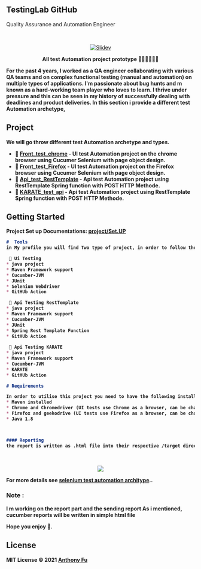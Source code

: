 ## TestingLab GitHub 
Quality Assurance and Automation Engineer

<br>
<p align="center">
<a href="https://testexecution.wixsite.com/ihebathimni" target="_blank">
<img src="https://miro.medium.com/max/1400/0*WYN3rttxR4q4zJ7z.png" alt="Slidev" />
</a>
</p>


<p align="center">
 <b>All <b>test <b>Automation <b>project <b>prototype 🧑‍💻👩‍💻👨‍💻
</p>


For the past 4 years, I worked as a QA engineer collaborating with various QA teams and on complex functional testing (manual and automation) on multiple types of applications.
I'm passionate about bug hunts and m known as a hard-working team player who loves to learn. 
I thrive under pressure and this can be seen in my history of successfully dealing with deadlines and product deliveries.
In this section i provide a different test Automation archetype, 

## Project 
We will go throw different test Automation archetype and types. 

- 🌟 [**Front_test_chrome**](https://github.com/ihebTestingLab/Front_test_chrome) - UI test Automation project on the chrome browser using Cucumer Selenium with page object design.
- 🌟 [**Front_test_Firefox**](https://github.com/ihebTestingLab/Front_test_Firefox) - UI test Automation project on the Firefox browser using Cucumer Selenium with page object design.
- 🌟 [**Api_test_RestTemplate**](https://github.com/ihebTestingLab/Api_test_RestTemplate) - Api test Automation project using RestTemplate Spring function with POST HTTP Methode.
- 🌟 [**KARATE_test_api**](https://github.com/ihebTestingLab/KARATE_test_api) - Api test Automation project using RestTemplate Spring function with POST HTTP Methode.


## Getting Started 
Project Set up Documentations: [project/Set.UP](https://testexecution.wixsite.com/ihebathimni/post/selenium-maven-test-automation-project)


```markdown
#  Tools
in My profile you will find Two type of project, in order to follow the prototype you need to have :

 🌟 Ui Testing 
* java project
* Maven Framework support
* Cucumber-JVM
* JUnit
* Selenium Webdriver
* GitHUb Action

 🌟 Api Testing RestTemplate
* java project
* Maven Framework support
* Cucumber-JVM
* JUnit
* Spring Rest Template Function
* GitHUb Action
  
 🌟 Api Testing KARATE
* java project
* Maven Framework support
* Cucumber-JVM
* KARATE
* GitHUb Action

# Requirements

In order to utilise this project you need to have the following installed locally:
* Maven installed 
* Chrome and Chromedriver (UI tests use Chrome as a browser, can be changed in config)
* Firefox and geekodrive (UI tests use Firefox as a browser, can be changed in config)
* Java 1.8



#### Reporting
the report is written as .html file into their respective /target directories after a successful run.
```

<br>
<p align="center">
<a href="https://testexecution.wixsite.com/ihebathimni/post/selenium-maven-test-automation-project" target="_blank">
<img src="https://i.giphy.com/media/349qKnoIBHK1i/giphy.gif" />
</a>
</p>

For more details see [selenium test automation architype](https://testexecution.wixsite.com/ihebathimni/post/selenium-maven-test-automation-project)..

### Note :
I m working on the report part and the sending report As i mentioned, cucumber reports will be written in simple html file 

Hope you enjoy 🙂.

## License

MIT License © 2021 [Anthony Fu](https://github.com/antfu)
